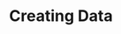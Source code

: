 ---
layout: chapter
title: Creating Data
slides:

  - class: title-slide
    content: |

      ![Gather Workshops Logo]([[BASE_URL]]/theme/assets/images/gw_logo.png)

      # Creating Data
      _Getting data into your database_



  - content: |
      ## Adding a row

      Each item stored in a database
      is a single row in a table.

  - content: |

      ### Open the table in SQLite Studio

      Double click the `users` table in the sidebar.

  - content: |

      ### Switch to the data tab

      Click the data tab at the top of the window.

  - content: |

      ### Click the "Insert Row" button

      The button to insert a row is the
      green square with a plus sign on it.


  - content: |

      ### Fill in the row data

      Click a cell and then start typing.
      Leave `user_id` and `photo` as `NULL`.


  - content: |
      ### Commit your changes

      Click the green tick button to save
      your changes to the table data.

    notes: |

      The user_id should have been filled in automatically, because the column is set to autoincrement.

      The photo will still be null, as we didn't specify that this cell was a required one.






  - content: |

      ## Adding rows from the shell

      We can also script the creation of data.
      This is helpful for creating dummy data.

    notes: |

      For example, it can be helpful to have a set of dummy data which can be used to recreate your database in its entirety if anything were to go wrong.

      It can also be an easy way to switch between different sets of data to test your database with different data combinations.


  - content: |

      ### Create a new file dummy-data.sql

      Create a new file called dummy-data.sql 
      in the db folder and open it in your editor.

  - content: |

      ### Create a transaction

      ```sql
      BEGIN TRANSACTION;

      COMMIT;
      ```

  - content: |

      ### Delete all existing users

      ```sql
      BEGIN TRANSACTION;

      DELETE FROM users;

      COMMIT;
      ```

  - content: |

      ### Write an insert statement

      ```sql
      BEGIN TRANSACTION;

      DELETE FROM users;

      INSERT INTO users VALUES(
        NULL, 
        'tanya', 
        'test', 
        'Tanya', 
        'Gray', 
        'tanya@gathergather.co.nz', 
        NULL
      );

      COMMIT;
      ```

  - content: |

      ### Open the database in the shell

      ```sql
      sqlite3 message-board.db
      ```


  - content: |

      ### Execute the dummy data script

      ```sql
      .read dummy-data.sql
      ```

  - content: |

      ### Visually check the result

      Open the table in SQLite Studio and refresh
      to see the new rows you've added.

  - content: |

      ### Challenge: Additional users

      Add at least two extra fake users to 
      your dummy data script and execute it.




  - content: |
      ## Scripting complex data

      Many times we want to include data
      which goes beyond just plain text.


  - content: |

      ### Current date or time

      date('now')

      time('now')

      datetime('now')

      julianday('now')


  - content: |

      ### Specific date or time

      date('YYYY-MM-DD')

      time('HH:MM:SS')

      datetime('YYYY-MM-DD HH:MM:SS')

      julianday('123456789')


  - content: |

      ### Images

      Stored as a BLOB, which needs to be Hex format.

      You can convert images to Hex [here](motobit.com/util/binary-file-to-sql-hexstring.asp)


  - content: |

      ### Random numbers

      random() % (:high  - :low) + :low

      random() % (10  - 5) + 5





  - content: |
      ## Inserting linked data

      Most tables will have some form of linked data,
      and we need to script these relationships too.


  - content: |

      ### Decide correct order of creation

      Rows which "own" other rows need to be created first.

      For example, a user needs to be created before their posts 
      so that we can apply the user_id to the posts.
  

  - content: |
      
      ###  Write an independent insert statement

      Write a top-level insert statement which doesn't
      require foreign key data, such as a user.


  - content: |

      ### Write dependent insert statements

      Write an insert statement for a row which
      depends on the previously created row.


  - content: |

      ### Use the last row ID as the foreign key

      ```sql
      INSERT INTO messages VALUES (
        NULL,
        'Hello',
        datetime('now'),
        last_insert_rowid()
      );
      ```

  - content: |

      ### Execute the script in the shell

      ```sql
      .read dummy-data.sql
      ```

  - content: |

      ### Visually check the result

      Open the table in SQLite Studio and refresh
      to see the new rows you've added.

  - content: |

      ### Challenge: Additional messages

      Add a message for each of your users
      by adding to your dummy-data script.







  - content: |

      ![Thumbs Up!]([[BASE_URL]]/theme/assets/images/thumbs-up.svg){: height="200"}

      ## Creating Data: Complete!

      [Take me to the next chapter!](flask.html)


---